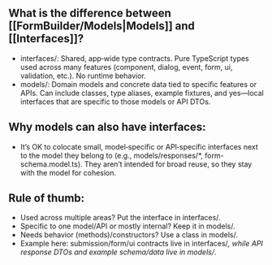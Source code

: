 ## What is the difference between [[FormBuilder/Models|Models]] and [[Interfaces]]?
- interfaces/: Shared, app‑wide type contracts. Pure TypeScript types used across many features (component, dialog, event, form, ui, validation, etc.). No runtime behavior.
- models/: Domain models and concrete data tied to specific features or APIs. Can include classes, type aliases, example fixtures, and yes—local interfaces that are specific to those models or API DTOs.

## Why models can also have interfaces:

- It’s OK to colocate small, model‑specific or API‑specific interfaces next to the model they belong to (e.g., models/responses/*, form-schema.model.ts). They aren’t intended for broad reuse, so they stay with the model for cohesion.

## Rule of thumb:
- Used across multiple areas? Put the interface in interfaces/.
- Specific to one model/API or mostly internal? Keep it in models/.
- Needs behavior (methods)/constructors? Use a class in models/.
- Example here: submission/form/ui contracts live in interfaces/_, while API response DTOs and example schema/data live in models/_.